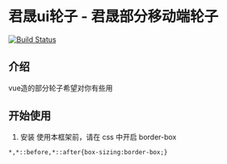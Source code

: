 # 君晟ui轮子 - 君晟部分移动端轮子
[![Build Status](https://www.travis-ci.org/whpgg/jchz-appUi.svg?branch=master)](https://www.travis-ci.org/whpgg/jchz-appUi)
## 介绍
vue造的部分轮子希望对你有些用
## 开始使用

1. 安装
使用本框架前，请在 css 中开启 border-box

```
*,*::before,*::after{box-sizing:border-box;}
```
